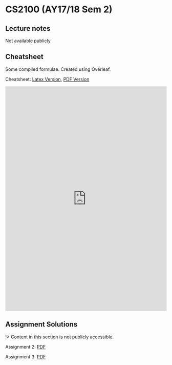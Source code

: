 # CS2100 (AY17/18 Sem 2)

## Lecture notes
Not available publicly

## Cheatsheet

Some compiled formulae. Created using Overleaf.

Cheatsheet: [Latex Version](https://github.com/sijie123/nus_public/blob/master/cs2100/cs2100.tex), [PDF Version](https://github.com/sijie123/nus_public/raw/master/cs2100/cs2100.pdf)

<embed src="https://github.com/sijie123/nus_public/raw/master/cs2100/cs2100.pdf" width="100%" height="700px">
</embed>

## Assignment Solutions

!> Content in this section is not publicly accessible.

Assignment 2: [PDF](https://github.com/sijie123/nus/blob/master/cs2100/A0166682U_assign2.pdf)

Assignment 3: [PDF](https://github.com/sijie123/nus/blob/master/cs2100/A0166682U_assign3.pdf)
